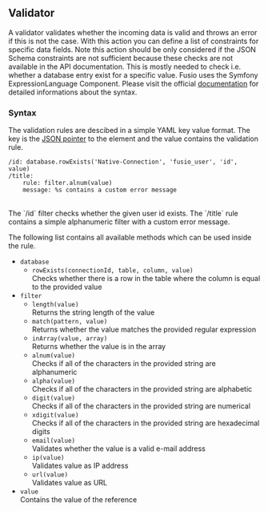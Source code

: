 
## Validator

A validator validates whether the incoming data is valid and throws an error
if this is not the case. With this action you can define a list of constraints
for specific data fields. Note this action should be only considered if the JSON 
Schema constraints are not sufficient because these checks are not available
in the API documentation. This is mostly needed to check i.e. whether a database 
entry exist for a specific value. Fusio uses the Symfony ExpressionLanguage 
Component. Please visit the official [documentation] for detailed informations 
about the syntax.

### Syntax

The validation rules are descibed in a simple YAML key value format. The key
is the [JSON pointer] to the element and the value contains the validation rule.

    /id: database.rowExists('Native-Connection', 'fusio_user', 'id', value)
    /title:
        rule: filter.alnum(value)
        message: %s contains a custom error message

<br>
The `/id` filter checks whether the given user id exists. The `/title` rule
contains a simple alphanumeric filter with a custom error message.

The following list contains all available methods which can be used inside the 
rule.

 * `database`  
   * `rowExists(connectionId, table, column, value)`  
     Checks whether there is a row in the table where the column is equal to the 
     provided value
 * `filter`  
   * `length(value)`  
     Returns the string length of the value
   * `match(pattern, value)`  
     Returns whether the value matches the provided regular expression
   * `inArray(value, array)`  
     Returns whether the value is in the array
   * `alnum(value)`  
     Checks if all of the characters in the provided string are alphanumeric
   * `alpha(value)`  
     Checks if all of the characters in the provided string are alphabetic
   * `digit(value)`  
     Checks if all of the characters in the provided string are numerical
   * `xdigit(value)`  
     Checks if all of the characters in the provided string are hexadecimal digits
   * `email(value)`  
     Validates whether the value is a valid e-mail address
   * `ip(value)`  
     Validates value as IP address
   * `url(value)`  
     Validates value as URL
 * `value`  
   Contains the value of the reference

[documentation]: http://symfony.com/doc/current/components/expression_language/introduction.html
[JSON pointer]: https://tools.ietf.org/html/rfc6901
